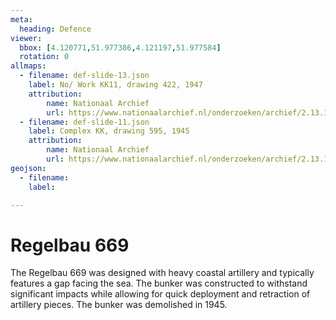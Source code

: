 ```yaml
---
meta:
  heading: Defence
viewer:
  bbox: [4.120771,51.977386,4.121197,51.977584]
  rotation: 0
allmaps:
  - filename: def-slide-13.json
    label: No/ Work KK11, drawing 422, 1947
    attribution:
        name: Nationaal Archief
        url: https://www.nationaalarchief.nl/onderzoeken/archief/2.13.167/invnr/721/file/NL-HaNA_2.13.167_721_07?eadID=2.13.167&unitID=721&query=
  - filename: def-slide-11.json
    label: Complex KK, drawing 595, 1945
    attribution:
        name: Nationaal Archief
        url: https://www.nationaalarchief.nl/onderzoeken/archief/2.13.167/invnr/333/file/NL-HaNA_2.13.167_333_11?eadID=2.13.167&unitID=333&query=
geojson:
  - filename: 
    label:

---
```


# Regelbau 669

The Regelbau 669 was designed with heavy coastal artillery and typically features a gap facing the sea. The bunker was constructed to withstand significant impacts while allowing for quick deployment and retraction of artillery pieces. The bunker was demolished in 1945.